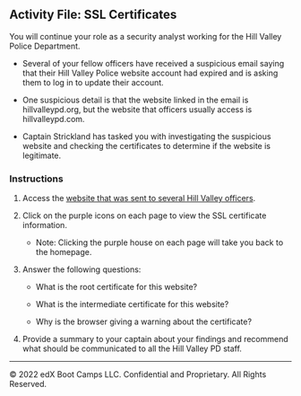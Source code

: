 ## Activity File: SSL Certificates

You will continue your role as a security analyst working for the Hill Valley Police Department. 

- Several of your fellow officers have received a suspicious email saying that their Hill Valley Police website account had expired and is asking them to log in to update their account.

- One suspicious detail is that the website linked in the email is hillvalleypd.org, but the website that officers usually access is hillvalleypd.com.

- Captain Strickland has tasked you with investigating the suspicious website and checking the certificates to determine if the website is legitimate.

### Instructions

1. Access the [website that was sent to several Hill Valley officers](https://view.genial.ly/5defb03224596c0fff13c3a2/interactive-image-interactive-image).
                                
2. Click on the purple icons on each page to view the SSL certificate information. 

    - Note: Clicking the purple house on each page will take you back to the homepage. 

3. Answer the following questions:

    - What is the root certificate for this website?

    - What is the intermediate certificate for this website?

    - Why is the browser giving a warning about the certificate?

4. Provide a summary to your captain about your findings and recommend what should be communicated to all the Hill Valley PD staff.

  ---
  
   © 2022 edX Boot Camps LLC. Confidential and Proprietary. All Rights Reserved.
